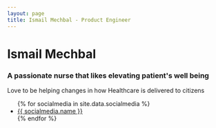 ```yaml
---
layout: page
title: Ismail Mechbal - Product Engineer
---
```

<h1 class="f1 mv0">Ismail Mechbal</h1>
<h3 class="f3 fw3 mb0">A passionate nurse that likes elevating patient's well being</h3>
<p class="f3">Love to be helping changes in how Healthcare is delivered to citizens</p>
<ul class="links f3">
  {% for socialmedia in site.data.socialmedia %}
    <li class="pv2">
      <a href="{{ socialmedia.url }}" class="link pointer dim" title="{{ socialmedia.name }}">
        {{ socialmedia.name }}
      </a>
    </li>
  {% endfor %}
</ul>